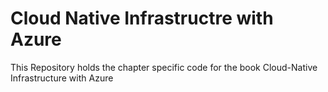 # Cloud Native Infrastructre with Azure
This Repository holds the chapter specific code for the book Cloud-Native Infrastructure with Azure
